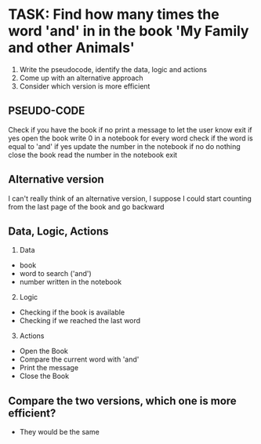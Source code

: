 # TASK: Find how many times the word 'and' in in the book 'My Family and other Animals'

1. Write the pseudocode, identify the data, logic and actions
2. Come up with an alternative approach
3. Consider which version is more efficient

## PSEUDO-CODE

Check if you have the book
if no
print a message to let the user know
exit
if yes
open the book
write 0 in a notebook
for every word
check if the word is equal to 'and'
if yes
update the number in the notebook
if no
do nothing
close the book
read the number in the notebook
exit

## Alternative version

I can't really think of an alternative version, I suppose I could start counting from the last page of the book and go backward

## Data, Logic, Actions

1. Data

- book
- word to search ('and')
- number written in the notebook

2. Logic

- Checking if the book is available
- Checking if we reached the last word

3. Actions

- Open the Book
- Compare the current word with 'and'
- Print the message
- Close the Book

## Compare the two versions, which one is more efficient?

- They would be the same

